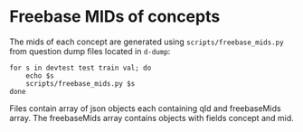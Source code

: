 Freebase MIDs of concepts
=========================

The mids of each concept are generated using ``scripts/freebase_mids.py`` from question dump files located in ``d-dump``:

	for s in devtest test train val; do
		echo $s
		scripts/freebase_mids.py $s
	done

Files contain array of json objects each containing qId and freebaseMids array. The freebaseMids array contains objects with fields
concept and mid.

